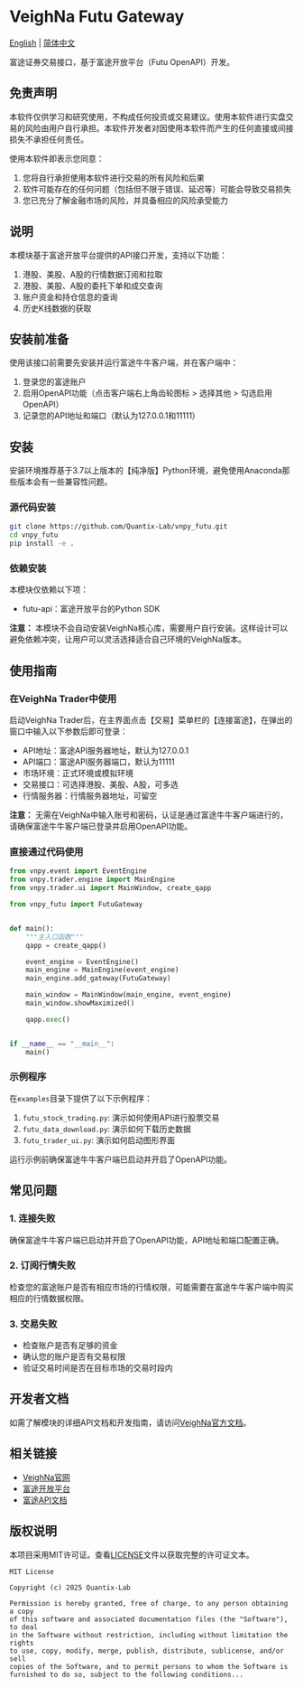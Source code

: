 # VeighNa Futu Gateway

[English](README.md) | [简体中文](README_CN.md)

富途证券交易接口，基于富途开放平台（Futu OpenAPI）开发。

## 免责声明

本软件仅供学习和研究使用，不构成任何投资或交易建议。使用本软件进行实盘交易的风险由用户自行承担。本软件开发者对因使用本软件而产生的任何直接或间接损失不承担任何责任。

使用本软件即表示您同意：
1. 您将自行承担使用本软件进行交易的所有风险和后果
2. 软件可能存在的任何问题（包括但不限于错误、延迟等）可能会导致交易损失
3. 您已充分了解金融市场的风险，并具备相应的风险承受能力

## 说明

本模块基于富途开放平台提供的API接口开发，支持以下功能：

1. 港股、美股、A股的行情数据订阅和拉取
2. 港股、美股、A股的委托下单和成交查询
3. 账户资金和持仓信息的查询
4. 历史K线数据的获取

## 安装前准备

使用该接口前需要先安装并运行富途牛牛客户端，并在客户端中：

1. 登录您的富途账户
2. 启用OpenAPI功能（点击客户端右上角齿轮图标 > 选择其他 > 勾选启用OpenAPI）
3. 记录您的API地址和端口（默认为127.0.0.1和11111）

## 安装

安装环境推荐基于3.7以上版本的【纯净版】Python环境，避免使用Anaconda那些版本会有一些兼容性问题。

### 源代码安装

```bash
git clone https://github.com/Quantix-Lab/vnpy_futu.git
cd vnpy_futu
pip install -e .
```

### 依赖安装

本模块仅依赖以下项：

- futu-api：富途开放平台的Python SDK

**注意：** 本模块不会自动安装VeighNa核心库，需要用户自行安装。这样设计可以避免依赖冲突，让用户可以灵活选择适合自己环境的VeighNa版本。

## 使用指南

### 在VeighNa Trader中使用

启动VeighNa Trader后，在主界面点击【交易】菜单栏的【连接富途】，在弹出的窗口中输入以下参数后即可登录：

- API地址：富途API服务器地址，默认为127.0.0.1
- API端口：富途API服务器端口，默认为11111
- 市场环境：正式环境或模拟环境
- 交易接口：可选择港股、美股、A股，可多选
- 行情服务器：行情服务器地址，可留空

**注意：** 无需在VeighNa中输入账号和密码，认证是通过富途牛牛客户端进行的，请确保富途牛牛客户端已登录并启用OpenAPI功能。

### 直接通过代码使用

```python
from vnpy.event import EventEngine
from vnpy.trader.engine import MainEngine
from vnpy.trader.ui import MainWindow, create_qapp

from vnpy_futu import FutuGateway


def main():
    """主入口函数"""
    qapp = create_qapp()

    event_engine = EventEngine()
    main_engine = MainEngine(event_engine)
    main_engine.add_gateway(FutuGateway)

    main_window = MainWindow(main_engine, event_engine)
    main_window.showMaximized()

    qapp.exec()


if __name__ == "__main__":
    main()
```

### 示例程序

在`examples`目录下提供了以下示例程序：

1. `futu_stock_trading.py`: 演示如何使用API进行股票交易
2. `futu_data_download.py`: 演示如何下载历史数据
3. `futu_trader_ui.py`: 演示如何启动图形界面

运行示例前确保富途牛牛客户端已启动并开启了OpenAPI功能。

## 常见问题

### 1. 连接失败

确保富途牛牛客户端已启动并开启了OpenAPI功能，API地址和端口配置正确。

### 2. 订阅行情失败

检查您的富途账户是否有相应市场的行情权限，可能需要在富途牛牛客户端中购买相应的行情数据权限。

### 3. 交易失败

- 检查账户是否有足够的资金
- 确认您的账户是否有交易权限
- 验证交易时间是否在目标市场的交易时段内

## 开发者文档

如需了解模块的详细API文档和开发指南，请访问[VeighNa官方文档](https://www.vnpy.com/docs)。

## 相关链接

- [VeighNa官网](https://www.vnpy.com)
- [富途开放平台](https://openapi.futunn.com/)
- [富途API文档](https://openapi.futunn.com/futu-api-doc/)

## 版权说明

本项目采用MIT许可证。查看[LICENSE](./LICENSE)文件以获取完整的许可证文本。

```
MIT License

Copyright (c) 2025 Quantix-Lab

Permission is hereby granted, free of charge, to any person obtaining a copy
of this software and associated documentation files (the "Software"), to deal
in the Software without restriction, including without limitation the rights
to use, copy, modify, merge, publish, distribute, sublicense, and/or sell
copies of the Software, and to permit persons to whom the Software is
furnished to do so, subject to the following conditions...
